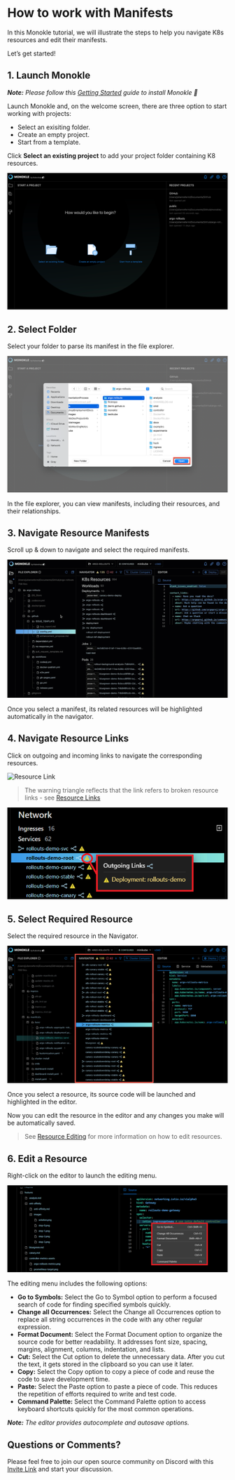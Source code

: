 # How to work with Manifests

In this Monokle tutorial, we will illustrate the steps to help you navigate K8s resources and edit their manifests. 

Let’s get started! 

## **1. Launch Monokle**

<em>**Note:** Please follow this [Getting Started](../getting-started.md) guide to install Monokle 🚀</em>

Launch Monokle and, on the welcome screen, there are three option to start working with projects:

 - Select an exisiting folder.
 - Create an empty project.
 - Start from a template.
 
 Click **Select an existing project** to add your project folder containing K8 resources. 


![Image 1](img/image-1-1.5.0.png)

## **2. Select Folder**

Select your folder to parse its manifest in the file explorer. 

![Image 2](img/image-2-1.5.0.png)

In the file explorer, you can view manifests, including their resources, and their relationships.

## **3. Navigate Resource Manifests**

Scroll up & down to navigate and select the required manifests. 

![Image 3](img/imaged-3-1.5.0.gif)

Once you select a manifest, its related resources will be highlighted automatically in the navigator. 

## **4. Navigate Resource Links**

Click on outgoing and incoming links to navigate the corresponding resources. 

![Resource Link](img/resource-link-4.gif) 

> The warning triangle reflects that the link refers to broken resource links - see [Resource Links](../resource-navigation.md#resource-links)

 ![Broken Link](img/broken-link-5.png)

## **5. Select Required Resource**

Select the required resource in the Navigator. 

 ![Resources](img/resources-6-1.5.0.png) 

Once you select a resource, its source code will be launched and highlighted in the editor. 

Now you can edit the resource in the editor and any changes you make will be automatically saved.

> See [Resource Editing](../resource-editing.md) for more information on how to edit resources.

## **6. Edit a Resource**

Right-click on the editor to launch the editing menu.

 ![Command](img/command-7.png)

The editing menu includes the following options:

- **Go to Symbols:** Select the Go to Symbol option to perform a focused search of code for finding specified symbols quickly.
- **Change all Occurrences:** Select the Change all Occurrences option to replace all string occurrences in the code with any other regular expression.
- **Format Document:** Select the Format Document option to organize the source code for better readability.  It addresses font size, spacing, margins, alignment, columns, indentation, and lists.
- **Cut:** Select the Cut option to delete the unnecessary data. After you cut the text, it gets stored in the clipboard so you can use it later.
- **Copy:** Select the Copy option to copy a piece of code and reuse the code to save development time.
- **Paste:** Select the Paste option to paste a piece of code. This reduces the repetition of efforts required to write and test code.
- **Command Palette:** Select the Command Palette option to access keyboard shortcuts quickly for the most common operations.

<em>**Note:** The editor provides autocomplete and autosave options.</em>


## **Questions or Comments?** 

Please feel free to join our open source community on Discord with this [Invite Link](https://discord.gg/6zupCZFQbe) and start your discussion.

